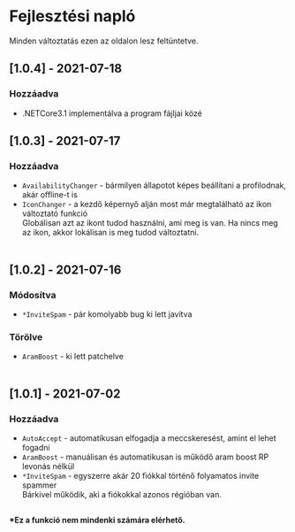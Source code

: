 # Fejlesztési napló

Minden változtatás ezen az oldalon lesz feltüntetve.

<!-- ------------------------------------------------------------------------------------------------ -->
## [1.0.4] - 2021-07-18

### Hozzáadva

- .NETCore3.1 implementálva a program fájljai közé
<!-- ------------------------------------------------------------------------------------------------ -->
## [1.0.3] - 2021-07-17

### Hozzáadva

- `AvailabilityChanger` - bármilyen állapotot képes beállítani a profilodnak, akár offline-t is
- `IconChanger` - a kezdő képernyő alján most már megtalálható az ikon változtató funkció <br>Globálisan azt az ikont tudod használni, ami meg is van. Ha nincs meg az ikon, akkor lokálisan is meg tudod változtatni.<br><br>
<!-- ------------------------------------------------------------------------------------------------ -->
## [1.0.2] - 2021-07-16

### Módosítva

- `*InviteSpam` - pár komolyabb bug ki lett javítva

### Törölve

- `AramBoost` - ki lett patchelve <br><br>
<!-- ------------------------------------------------------------------------------------------------ -->
## [1.0.1] - 2021-07-02

### Hozzáadva

- `AutoAccept` - automatikusan elfogadja a meccskeresést, amint el lehet fogadni
- `AramBoost` - manuálisan és automatikusan is működő aram boost RP levonás nélkül
- `*InviteSpam` - egyszerre akár 20 fiókkal történő folyamatos invite spammer <br>Bárkivel működik, aki a fiókokkal azonos régióban van.
<!-- ------------------------------------------------------------------------------------------------ -->
##
#### *Ez a funkció nem mindenki számára elérhető.
